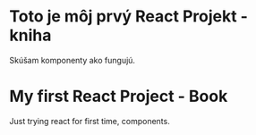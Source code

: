 <h1>Toto je môj prvý React Projekt - kniha</h1>
<p>Skúšam komponenty ako fungujú. </p>

<h1>My first React Project - Book</h1>
<p>Just trying react for first time, components.</p>
